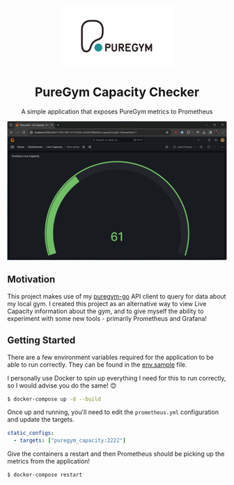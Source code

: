 <p align="center">
  <img src="images/puregym.png" />
</p>

<h1 align="center">
    PureGym Capacity Checker
</h1>
<p align="center">A simple application that exposes PureGym metrics to Prometheus</p>

<p align="center">
  <img src="images/grafana.png" />
</p>

## Motivation

This project makes use of my [puregym-go](https://github.com/jackcoble/puregym-go/) API client to query for data about my local gym. I created this project as an alternative way to view Live Capacity information about the gym, and to give myself the ability to experiment with some new tools - primarily Prometheus and Grafana!

## Getting Started

There are a few environment variables required for the application to be able to run correctly. They can be found in the [env.sample](https://github.com/jackcoble/puregym-capacity/blob/main/env.sample) file.

I personally use Docker to spin up everything I need for this to run correctly, so I would advise you do the same! 😊

```bash
$ docker-compose up -d --build
```

Once up and running, you'll need to edit the `prometheus.yml` configuration and update the targets.

```yml
static_configs:
  - targets: ["puregym_capacity:2222"]
```

Give the containers a restart and then Prometheus should be picking up the metrics from the application!

```bash
$ docker-compose restart
```
